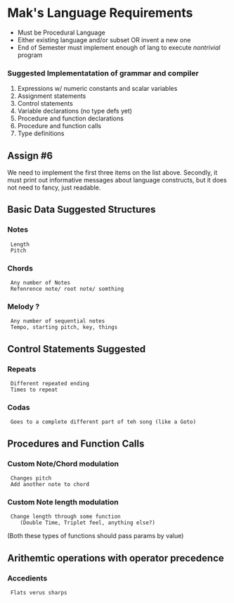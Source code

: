 Mak's Language Requirements
===================
* Must be Procedural Language
* Either existing language and/or subset OR invent a new one
* End of Semester must implement enough of lang to execute *nontrivial* program

### Suggested Implementatation of grammar and compiler
1. Expressions w/ numeric constants and scalar variables
2. Assignment statements
3. Control statements
4. Variable declarations (no type defs yet)
5. Procedure and function declarations
6. Procedure and function calls
7. Type definitions

## Assign #6
We need to implement the first three items on the list above. Secondly, it must print out informative messages about language constructs, but it does not need to fancy, just readable.

## Basic Data Suggested Structures
### Notes
 	 Length
 	 Pitch
### Chords
 	 Any number of Notes
 	 Refenrence note/ root note/ somthing
### Melody ?
	 Any number of sequential notes
	 Tempo, starting pitch, key, things
## Control Statements Suggested
### Repeats
	 Different repeated ending
	 Times to repeat
### Codas
	 Goes to a complete different part of teh song (like a Goto)
## Procedures and Function Calls
### Custom Note/Chord modulation
	 Changes pitch
	 Add another note to chord
### Custom Note length modulation
	 Change length through some function
		(Double Time, Triplet feel, anything else?)
(Both these types of functions should pass params by value)
## Arithemtic operations with operator precedence
### Accedients
	 Flats verus sharps 